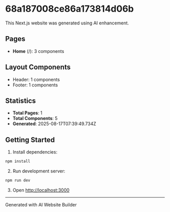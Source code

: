 # 68a187008ce86a173814d06b

This Next.js website was generated using AI enhancement.

## Pages

- **Home** (/): 3 components

## Layout Components

- Header: 1 components
- Footer: 1 components

## Statistics

- **Total Pages**: 1
- **Total Components**: 5
- **Generated**: 2025-08-17T07:39:49.734Z

## Getting Started

1. Install dependencies:
```bash
npm install
```

2. Run development server:
```bash
npm run dev
```

3. Open [http://localhost:3000](http://localhost:3000)

---
Generated with AI Website Builder
